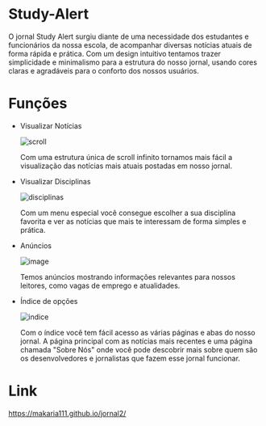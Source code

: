 # Study-Alert

O jornal Study Alert surgiu diante de uma necessidade dos estudantes e funcionários da nossa escola, de acompanhar diversas notícias atuais de forma rápida e prática. Com um design intuitivo tentamos trazer simplicidade e minimalismo para a estrutura do nosso jornal, usando cores claras e agradáveis para o conforto dos nossos usuários.

# Funções
- Visualizar Notícias

  ![scroll](https://github.com/Ratattuii/Study-Alert/assets/136346917/d752aeef-14e7-4f5d-af6b-d2b2bd5c19f4)

  Com uma estrutura única de scroll infinito tornamos mais fácil a visualização das notícias mais atuais postadas em nosso jornal.

- Visualizar Disciplinas
  
  ![disciplinas](https://github.com/Ratattuii/Study-Alert/assets/136346917/03ffaa3c-dc6a-4696-abf7-ca529a8abbe3)

  Com um menu especial você consegue escolher a sua disciplina favorita e ver as notícias que mais te interessam de forma simples e prática.

- Anúncios

  ![image](https://github.com/Ratattuii/Study-Alert/assets/136346917/1b344cd2-c2f5-4e66-9167-6df0b697191d)

  Temos anúncios mostrando informações relevantes para nossos leitores, como vagas de emprego e atualidades.

- Índice de opções

  ![indice](https://github.com/Ratattuii/Study-Alert/assets/136346917/4c140e77-05b9-46bc-947a-78042ee6a16b)

  Com o índice você tem fácil acesso as várias páginas e abas do nosso jornal. A página principal com as notícias mais recentes e uma página chamada "Sobre Nós" onde você pode descobrir mais sobre quem são os desenvolvedores e jornalistas que fazem esse jornal funcionar.

# Link


https://makaria111.github.io/jornal2/
